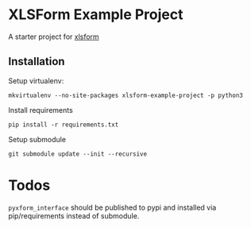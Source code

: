 # XLSForm Example Project

A starter project for [xlsform](https://github.com/XLSForm/pyxform)

## Installation

Setup virtualenv:

`mkvirtualenv --no-site-packages xlsform-example-project -p python3`


Install requirements

`pip install -r requirements.txt`

Setup submodule

`git submodule update --init --recursive`

# Todos

`pyxform_interface` should be published to pypi and installed via pip/requirements instead of submodule.
